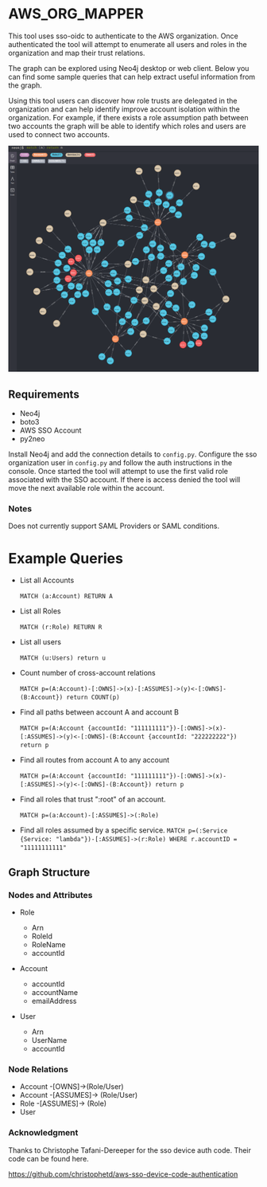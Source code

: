 # AWS_ORG_MAPPER

This tool uses sso-oidc to authenticate to the AWS organization. Once authenticated the tool will attempt to enumerate all users and roles in the organization and map their trust relations. 

The graph can be explored using Neo4j desktop or web client. Below you can find some sample queries that can help extract useful information from the graph. 

Using this tool users can discover how role trusts are delegated in the organization and can help identify improve account isolation within the organization. For example, if there exists a role assumption path between two accounts the graph will be able to identify which roles and users are used to connect two accounts. 

![](./imgs/graph.png)

## Requirements 

* Neo4j
* boto3
* AWS SSO Account 
* py2neo

Install Neo4j and add the connection details to `config.py`. Configure the sso organization user in `config.py` and follow the auth instructions in the console. Once started the tool will attempt to use the first valid role associated with the SSO account. If there is access denied the tool will move the next available role within the account. 

### Notes

Does not currently support SAML Providers or SAML conditions. 

# Example Queries 

* List all Accounts 

  `MATCH (a:Account) RETURN A`

* List all Roles

  `MATCH (r:Role) RETURN R`

* List all users

  `MATCH (u:Users) return u`

* Count number of cross-account relations 

  `MATCH p=(A:Account)-[:OWNS]->(x)-[:ASSUMES]->(y)<-[:OWNS]-(B:Account}) return COUNT(p)`

* Find all paths between account A and account B

  `MATCH p=(A:Account {accountId: "111111111"})-[:OWNS]->(x)-[:ASSUMES]->(y)<-[:OWNS]-(B:Account {accountId: "222222222"}) return p`

* Find all routes from account A to any account 

  `MATCH p=(A:Account {accountId: "111111111"})-[:OWNS]->(x)-[:ASSUMES]->(y)<-[:OWNS]-(B:Account}) return p`

* Find all roles that trust ":root" of an account. 

  `MATCH p=(a:Account)-[:ASSUMES]->(:Role)`

* Find all roles assumed by a specific service.
  `MATCH p=(:Service {Service: "lambda"})-[:ASSUMES]->(r:Role) WHERE r.accountID = "11111111111"`

## Graph Structure

### Nodes and Attributes 


* Role
  - Arn
  - RoleId
  - RoleName
  - accountId

* Account 
  - accountId
  - accountName
  - emailAddress
* User
  - Arn
  - UserName
  - accountId


### Node Relations

* Account -[OWNS]->(Role/User)
* Account -[ASSUMES]-> (Role/User)
* Role -[ASSUMES]-> (Role)
* User



### Acknowledgment 

Thanks to Christophe Tafani-Dereeper for the sso device auth code. Their code can be found here. 

https://github.com/christophetd/aws-sso-device-code-authentication